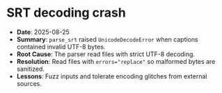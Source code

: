 # SRT decoding crash

- **Date**: 2025-08-25
- **Summary**: `parse_srt` raised `UnicodeDecodeError` when captions contained invalid UTF-8 bytes.
- **Root Cause**: The parser read files with strict UTF-8 decoding.
- **Resolution**: Read files with `errors="replace"` so malformed bytes are sanitized.
- **Lessons**: Fuzz inputs and tolerate encoding glitches from external sources.
